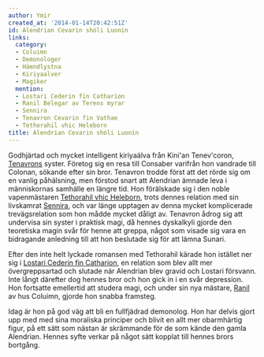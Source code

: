 ```yaml
---
author: Ymir
created_at: '2014-01-14T20:42:51Z'
id: Alendrian Cevarin shóli Luonin
links:
  category:
  - Coluimn
  - Demonologer
  - Hämndlystna
  - Kiriyaalver
  - Magiker
  mention:
  - Lostari Cederin fin Catharion
  - Ranil Belegar av Terens myrar
  - Sennira
  - Tenavron Cevarin fin Vathae
  - Tethorahil vhic Heleborn
title: Alendrian Cevarin shóli Luonin
---
```


Godhjärtad och mycket intelligent kiriyaälva från Kini'an Tenev'coron, [Tenavrons] syster. Företog
sig en resa till Consaber varifrån hon vandrade till Colonan, sökande efter sin bror. Tenavron
trodde först att det rörde sig om en vanlig påhälsning, men förstod snart att Alendrian ämnade leva
i människornas samhälle en längre tid. Hon förälskade sig i den noble vapenmästaren [Tethorahil vhic
Heleborn], trots dennes relation med sin livskamrat [Sennira], och var länge upptagen av denna
mycket komplicerade trevägsrelation som hon mådde mycket dåligt av. Tenavron ådrog sig att undervisa
sin syster i praktisk magi, då hennes dyskalkyli gjorde den teoretiska magin svår för henne att
greppa, något som visade sig vara en bidragande anledning till att hon beslutade sig för att lämna
Sunari.

Efter den inte helt lyckade romansen med Tethorahil kärade hon istället ner sig i [Lostari Cederin
fin Catharion], en relation som blev allt mer övergreppsartad och slutade när Alendrian blev gravid
och Lostari försvann. Inte långt därefter dog hennes bror och hon gick in i en svår depression. Hon
fortsatte emellertid att studera magi, och under sin nya mästare, [Ranil] av hus Coluimn, gjorde hon
snabba framsteg.

Idag är hon på god väg att bli en fullfjädrad demonolog. Hon har delvis gjort upp med med sina
moraliska principer och blivit en allt mer obarmhärtig figur, på ett sätt som nästan är skrämmande
för de som kände den gamla Alendrian. Hennes syfte verkar på något sätt kopplat till hennes brors
bortgång.

  [Tenavrons]: Tenavron_Cevarin_fin_Vathae
  [Tethorahil vhic Heleborn]: Tethorahil_vhic_Heleborn
  [Sennira]: Sennira
  [Lostari Cederin fin Catharion]: Lostari_Cederin_fin_Catharion
  [Ranil]: Ranil_Belegar_av_Terens_myrar